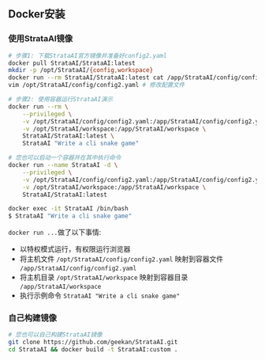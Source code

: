 ## Docker安装

### 使用StrataAI镜像

```bash
# 步骤1: 下载StrataAI官方镜像并准备好config2.yaml
docker pull StrataAI/StrataAI:latest
mkdir -p /opt/StrataAI/{config,workspace}
docker run --rm StrataAI/StrataAI:latest cat /app/StrataAI/config/config2.yaml > /opt/StrataAI/config/config2.yaml
vim /opt/StrataAI/config/config2.yaml # 修改配置文件

# 步骤2: 使用容器运行StrataAI演示
docker run --rm \
    --privileged \
    -v /opt/StrataAI/config/config2.yaml:/app/StrataAI/config/config2.yaml \
    -v /opt/StrataAI/workspace:/app/StrataAI/workspace \
    StrataAI/StrataAI:latest \
    StrataAI "Write a cli snake game"

# 您也可以启动一个容器并在其中执行命令
docker run --name StrataAI -d \
    --privileged \
    -v /opt/StrataAI/config/config2.yaml:/app/StrataAI/config/config2.yaml \
    -v /opt/StrataAI/workspace:/app/StrataAI/workspace \
    StrataAI/StrataAI:latest

docker exec -it StrataAI /bin/bash
$ StrataAI "Write a cli snake game"
```

`docker run ...`做了以下事情:

- 以特权模式运行，有权限运行浏览器
- 将主机文件 `/opt/StrataAI/config/config2.yaml` 映射到容器文件 `/app/StrataAI/config/config2.yaml`
- 将主机目录 `/opt/StrataAI/workspace` 映射到容器目录 `/app/StrataAI/workspace`
- 执行示例命令 `StrataAI "Write a cli snake game"`

### 自己构建镜像

```bash
# 您也可以自己构建StrataAI镜像
git clone https://github.com/geekan/StrataAI.git
cd StrataAI && docker build -t StrataAI:custom .
```
